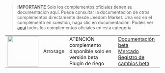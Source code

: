 
>**IMPORTANTE**
>Solo los complementos oficiales tienen su documentación aquí. Puede consultar la documentación de otros complementos directamente desde Jeedom Market. Una vez en el complemento en cuestión, haga clic en documentación.
>Podéis ver [aquí](https://market.jeedom.com/index.php?v=d&p=market&type=plugin&categorie=watering) todos los complementos oficiales en esta categoría


| | | | |
|--- | --- | --- | ---|
|<img src="./beta/._icon.png" class="pluginLogo" width="100" />|Arrosage|ATENCIÓN complemento disponible solo en versión beta<br/>Plugin de riego|[Documentación beta](./beta/index.md)<br/>[Mercado](https://market.jeedom.com/index.php?v=d&p=market_display&id=4198)<br/>[Registro de cambios beta](./beta/changelog.md)|

